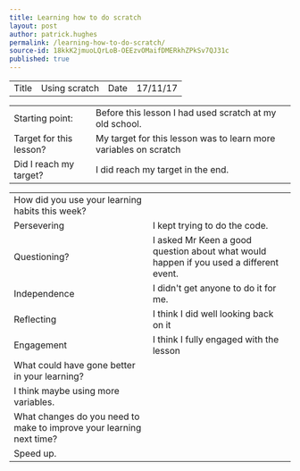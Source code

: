 ```yaml
---
title: Learning how to do scratch
layout: post
author: patrick.hughes
permalink: /learning-how-to-do-scratch/
source-id: 18kkK2jmuoLQrLoB-OEEzvOMaifDMERkhZPkSv7QJ31c
published: true
---
```

<table>
  <tr>
    <td>Title</td>
    <td>Using scratch</td>
    <td>Date</td>
    <td>17/11/17</td>
  </tr>
</table>


<table>
  <tr>
    <td>Starting point:</td>
    <td>Before this lesson I had used scratch at my old school.</td>
  </tr>
  <tr>
    <td>Target for this lesson?</td>
    <td>My target for this lesson was to learn more variables on scratch</td>
  </tr>
  <tr>
    <td>Did I reach my target? </td>
    <td>I did reach my target in the end.</td>
  </tr>
</table>


<table>
  <tr>
    <td>How did you use your learning habits this week?</td>
    <td></td>
  </tr>
  <tr>
    <td>Persevering</td>
    <td>I kept trying to do the code.</td>
  </tr>
  <tr>
    <td>Questioning?</td>
    <td>I asked Mr Keen a good question about what would happen if you used a different event.</td>
  </tr>
  <tr>
    <td>Independence</td>
    <td>I didn't get anyone to do it for me.</td>
  </tr>
  <tr>
    <td>Reflecting</td>
    <td>I think I did well looking back on it</td>
  </tr>
  <tr>
    <td>Engagement</td>
    <td>I think I fully engaged with the lesson</td>
  </tr>
  <tr>
    <td>What could have gone better in your learning?</td>
    <td></td>
  </tr>
  <tr>
    <td>I think maybe using more variables.</td>
    <td></td>
  </tr>
  <tr>
    <td>What changes do you need to make to improve your learning next time?</td>
    <td></td>
  </tr>
  <tr>
    <td>Speed up.</td>
    <td></td>
  </tr>
</table>


